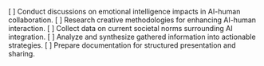 [ ] Conduct discussions on emotional intelligence impacts in AI-human collaboration.
[ ] Research creative methodologies for enhancing AI-human interaction.
[ ] Collect data on current societal norms surrounding AI integration.
[ ] Analyze and synthesize gathered information into actionable strategies.
[ ] Prepare documentation for structured presentation and sharing.